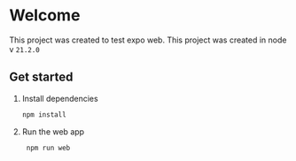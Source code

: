 # Welcome

This project was created to test expo web.  This project was created in node v `21.2.0`

## Get started

1. Install dependencies

   ```bash
   npm install
   ```

2. Run the web app

   ```bash
    npm run web
   ```


